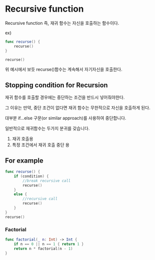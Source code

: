 # Recursive function
Recursive function 즉, 재귀 함수는 자신을 호출하는 함수이다.

ex)
```swift
func recurse() {
    recurse()
}

recurse()
```

위 예시에서 보듯 recurse()함수는 계속해서 자기자신을 호출한다.

## Stopping condition for Recursion
재귀 함수를 호출할 경우에는 중단하는 조건을 반드시 넣어줘야한다.

그 이유는 만약, 중단 조건이 없다면 재귀 함수는 무한적으로 자신을 호출하게 된다.

대부분 if...else 구문(or similar approach)를 사용하여 중단합니다.

일반적으로 재귀함수는 두가지 분귀를 갖습니다.
1. 재귀 호출용
2. 특정 조건에서 재귀 호출 중단 용

## For example
```Swift
func recurse() {
    if (condition) {
        //break recursive call
        recurse()
    }
    else {
        //recursive call
        recurse()
    }
}
recurse()
```

### Factorial
```Swift
func factorial(_ n: Int) -> Int {
    if n == 0 || n == 1 { return 1 }
    return n * factorial(n - 1)
}
```


